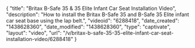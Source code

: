 {
    "title": "Britax B-Safe 35 & 35 Elite Infant Car Seat Installation Video",
    "description": "How to install the Britax B-Safe 35 and B-Safe 35 Elite infant car seat base using the lap belt.",
    "videoid": "6288418",
    "date_created": "1438628360",
    "date_modified": "1438628360",
    "type": "captivate",
    "layout": "video",
    "url": "\/v\/britax-b-safe-35-35-elite-infant-car-seat-installation-video\/6288418"
}